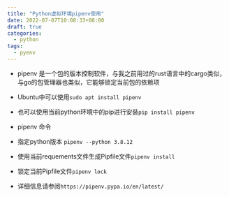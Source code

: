 ```yaml
---
title: "Python虚拟环境pipenv使用"
date: 2022-07-07T10:08:33+08:00
draft: true
categories:
  - python
tags:
  - pyenv
---
```


- pipenv 是一个包的版本控制软件，与我之前用过的rust语言中的cargo类似，与go的包管理器也类似，它能够锁定当前包的依赖项

- Ubuntu中可以使用`sudo apt install pipenv`
- 也可以使用当前python环境中的pip进行安装`pip install pipenv`

- pipenv 命令

- 指定python版本 `pipenv --python 3.8.12`
- 使用当前requements文件生成Pipfile文件`pipenv install`
- 锁定当前Pipfile文件`pipenv lock`
- 详细信息请参阅`https://pipenv.pypa.io/en/latest/`
